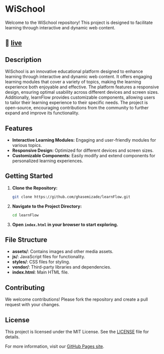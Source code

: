 # WiSchool

Welcome to the WiSchool repository! This project is designed to facilitate learning through interactive and dynamic web content.

## 🔴 [live](https://ghasemizade.github.io/learnFlow/soon.html)


## Description

WiSchool is an innovative educational platform designed to enhance learning through interactive and dynamic web content. It offers engaging learning modules that cover a variety of topics, making the learning experience both enjoyable and effective. The platform features a responsive design, ensuring optimal usability across different devices and screen sizes. Additionally, learnFlow provides customizable components, allowing users to tailor their learning experience to their specific needs. The project is open-source, encouraging contributions from the community to further expand and improve its functionality.

## Features

- **Interactive Learning Modules:** Engaging and user-friendly modules for various topics.
- **Responsive Design:** Optimized for different devices and screen sizes.
- **Customizable Components:** Easily modify and extend components for personalized learning experiences.

## Getting Started

1. **Clone the Repository:**
   ```bash
   git clone https://github.com/ghasemizade/learnFlow.git
   ```
2. **Navigate to the Project Directory:**
   ```bash
   cd learnFlow
   ```
3. **Open `index.html` in your browser to start exploring.**

## File Structure

- **assets/**: Contains images and other media assets.
- **js/**: JavaScript files for functionality.
- **styles/**: CSS files for styling.
- **vendor/**: Third-party libraries and dependencies.
- **index.html**: Main HTML file.

## Contributing

We welcome contributions! Please fork the repository and create a pull request with your changes.

## License

This project is licensed under the MIT License. See the [LICENSE](LICENSE) file for details.

For more information, visit our [GitHub Pages site](https://ghasemizade.github.io/learnFlow/).
